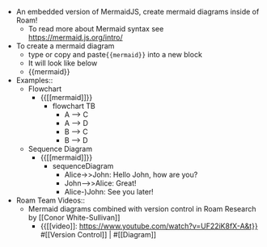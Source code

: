 - An embedded version of MermaidJS, create mermaid diagrams inside of Roam!
    - To read more about Mermaid syntax see https://mermaid.js.org/intro/
- To create a mermaid diagram
    - type or copy and paste`{{mermaid}}` into a new block
    - It will look like below
    - {{mermaid}}
- Examples::
    - Flowchart
        - {{[[mermaid]]}}
            - flowchart TB
                - A --> C
                - A --> D
                - B --> C
                - B --> D
    - Sequence Diagram
        - {{[[mermaid]]}}
            - sequenceDiagram
                - Alice->>John: Hello John, how are you?
                - John-->>Alice: Great!
                - Alice-)John: See you later!
- Roam Team Videos::
    - Mermaid diagrams combined with version control in Roam Research by [[Conor White-Sullivan]]
        - {{[[video]]: https://www.youtube.com/watch?v=UF22iK8fX-A&t}}
#[[Version Control]] | #[[Diagram]]
